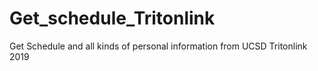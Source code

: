 # Get_schedule_Tritonlink
Get Schedule and all kinds of personal information from UCSD Tritonlink 2019

